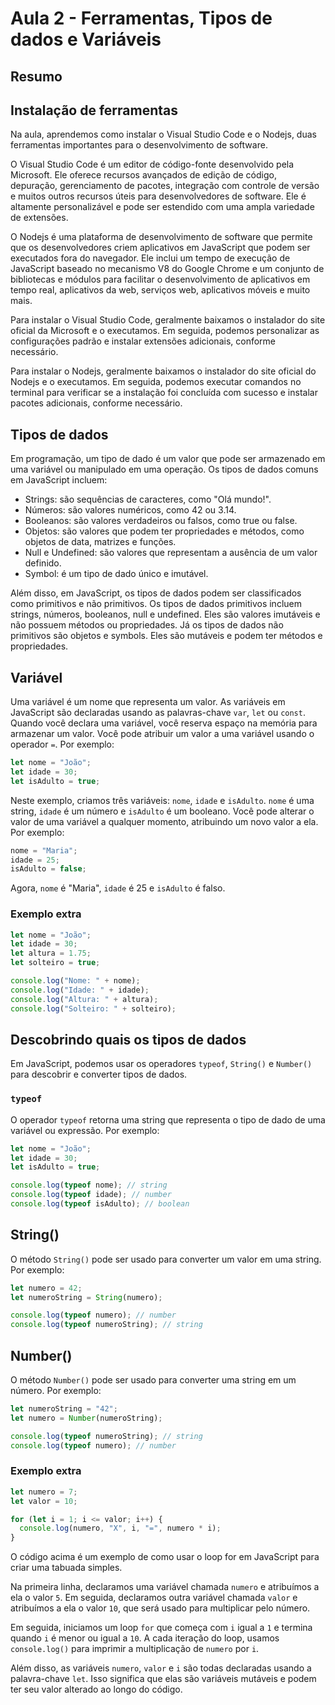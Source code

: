 # Aula 2 - Ferramentas, Tipos de dados e Variáveis

## Resumo

## Instalação de ferramentas

Na aula, aprendemos como instalar o Visual Studio Code e o Nodejs, duas ferramentas importantes para o desenvolvimento de software.

O Visual Studio Code é um editor de código-fonte desenvolvido pela Microsoft. Ele oferece recursos avançados de edição de código, depuração, gerenciamento de pacotes, integração com controle de versão e muitos outros recursos úteis para desenvolvedores de software. Ele é altamente personalizável e pode ser estendido com uma ampla variedade de extensões.

O Nodejs é uma plataforma de desenvolvimento de software que permite que os desenvolvedores criem aplicativos em JavaScript que podem ser executados fora do navegador. Ele inclui um tempo de execução de JavaScript baseado no mecanismo V8 do Google Chrome e um conjunto de bibliotecas e módulos para facilitar o desenvolvimento de aplicativos em tempo real, aplicativos da web, serviços web, aplicativos móveis e muito mais.

Para instalar o Visual Studio Code, geralmente baixamos o instalador do site oficial da Microsoft e o executamos. Em seguida, podemos personalizar as configurações padrão e instalar extensões adicionais, conforme necessário.

Para instalar o Nodejs, geralmente baixamos o instalador do site oficial do Nodejs e o executamos. Em seguida, podemos executar comandos no terminal para verificar se a instalação foi concluída com sucesso e instalar pacotes adicionais, conforme necessário.

## Tipos de dados

Em programação, um tipo de dado é um valor que pode ser armazenado em uma variável ou manipulado em uma operação. Os tipos de dados comuns em JavaScript incluem:

- Strings: são sequências de caracteres, como "Olá mundo!".
- Números: são valores numéricos, como 42 ou 3.14.
- Booleanos: são valores verdadeiros ou falsos, como true ou false.
- Objetos: são valores que podem ter propriedades e métodos, como objetos de data, matrizes e funções.
- Null e Undefined: são valores que representam a ausência de um valor definido.
- Symbol: é um tipo de dado único e imutável.

Além disso, em JavaScript, os tipos de dados podem ser classificados como primitivos e não primitivos. Os tipos de dados primitivos incluem strings, números, booleanos, null e undefined. Eles são valores imutáveis e não possuem métodos ou propriedades. Já os tipos de dados não primitivos são objetos e symbols. Eles são mutáveis e podem ter métodos e propriedades.

## Variável

Uma variável é um nome que representa um valor. As variáveis em JavaScript são declaradas usando as palavras-chave `var`, `let` ou `const`. Quando você declara uma variável, você reserva espaço na memória para armazenar um valor. Você pode atribuir um valor a uma variável usando o operador `=`. Por exemplo:

```javascript
let nome = "João";
let idade = 30;
let isAdulto = true;
```

Neste exemplo, criamos três variáveis: `nome`, `idade` e `isAdulto`. `nome` é uma string, `idade` é um número e `isAdulto` é um booleano. Você pode alterar o valor de uma variável a qualquer momento, atribuindo um novo valor a ela. Por exemplo:

```javascript
nome = "Maria";
idade = 25;
isAdulto = false;
```

Agora, `nome` é "Maria", `idade` é 25 e `isAdulto` é falso.

### Exemplo extra

```javascript
let nome = "João";
let idade = 30;
let altura = 1.75;
let solteiro = true;

console.log("Nome: " + nome);
console.log("Idade: " + idade);
console.log("Altura: " + altura);
console.log("Solteiro: " + solteiro);
```

## Descobrindo quais os tipos de dados

Em JavaScript, podemos usar os operadores `typeof`, `String()` e `Number()` para descobrir e converter tipos de dados.

### `typeof`

O operador `typeof` retorna uma string que representa o tipo de dado de uma variável ou expressão. Por exemplo:

```javascript
let nome = "João";
let idade = 30;
let isAdulto = true;

console.log(typeof nome); // string
console.log(typeof idade); // number
console.log(typeof isAdulto); // boolean
```


## String()

O método `String()` pode ser usado para converter um valor em uma string. Por exemplo:

```javascript
let numero = 42;
let numeroString = String(numero);

console.log(typeof numero); // number
console.log(typeof numeroString); // string
```

## Number()

O método `Number()` pode ser usado para converter uma string em um número. Por exemplo:

```javascript
let numeroString = "42";
let numero = Number(numeroString);

console.log(typeof numeroString); // string
console.log(typeof numero); // number
```

### Exemplo extra

```javascript
let numero = 7;
let valor = 10;

for (let i = 1; i <= valor; i++) {
  console.log(numero, "X", i, "=", numero * i);
}
```

O código acima é um exemplo de como usar o loop for em JavaScript para criar uma tabuada simples.

Na primeira linha, declaramos uma variável chamada `numero` e atribuímos a ela o valor `5`. Em seguida, declaramos outra variável chamada `valor` e atribuímos a ela o valor `10`, que será usado para multiplicar pelo número.

Em seguida, iniciamos um loop `for` que começa com `i` igual a `1` e termina quando `i` é menor ou igual a `10`. A cada iteração do loop, usamos `console.log()` para imprimir a multiplicação de `numero` por `i`.

Além disso, as variáveis `numero`, `valor` e `i` são todas declaradas usando a palavra-chave `let`. Isso significa que elas são variáveis mutáveis e podem ter seu valor alterado ao longo do código.
